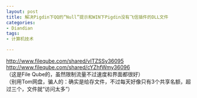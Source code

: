 ```yaml
---
layout: post
title: 解决Pigdin下QQ的“Null”提示和WIN下Pigdin没有飞信插件的DLL文件
categories:
- Diandian
tags:
- 计算机技术

---
```

http://www.fileqube.com/shared/vITZSSy36095
<br />http://www.fileqube.com/shared/cYZhfWmy36096
<br />（这是File Qube的，虽然限制流量不过速度和界面都很好）
<br />（别用Tom网盘，骗人的：确实是给存文件，不过每天好像只有3个共享名额，超过三个，文件就“访问太多”）